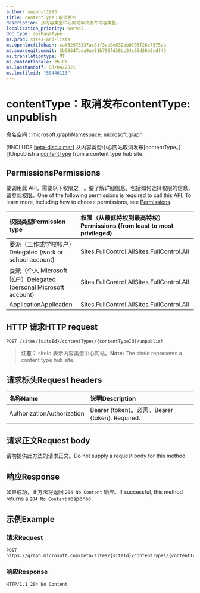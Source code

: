 ```yaml
---
author: swapnil1993
title: contentType：取消发布
description: 从内容类型中心网站取消发布内容类型。
localization_priority: Normal
doc_type: apiPageType
ms.prod: sites-and-lists
ms.openlocfilehash: ca432973337ac81f3ee8e632bb0705f26c7575ea
ms.sourcegitcommit: 3b583d7baa9ae81b796fd30bc24c65d26b2cdf43
ms.translationtype: MT
ms.contentlocale: zh-CN
ms.lasthandoff: 03/04/2021
ms.locfileid: "50446113"
---
```

# <a name="contenttype-unpublish"></a><span data-ttu-id="c5d2a-103">contentType：取消发布</span><span class="sxs-lookup"><span data-stu-id="c5d2a-103">contentType: unpublish</span></span>
<span data-ttu-id="c5d2a-104">命名空间：microsoft.graph</span><span class="sxs-lookup"><span data-stu-id="c5d2a-104">Namespace: microsoft.graph</span></span>

[!INCLUDE [beta-disclaimer](../../includes/beta-disclaimer.md)]
<span data-ttu-id="c5d2a-105">从内容类型中心网站取消发布[contentType。][]</span><span class="sxs-lookup"><span data-stu-id="c5d2a-105">Unpublish a [contentType][] from a content type hub site.</span></span>

## <a name="permissions"></a><span data-ttu-id="c5d2a-106">Permissions</span><span class="sxs-lookup"><span data-stu-id="c5d2a-106">Permissions</span></span>

<span data-ttu-id="c5d2a-p101">要调用此 API，需要以下权限之一。要了解详细信息，包括如何选择权限的信息，请参阅[权限](/graph/permissions_reference.md)。</span><span class="sxs-lookup"><span data-stu-id="c5d2a-p101">One of the following permissions is required to call this API. To learn more, including how to choose permissions, see [Permissions](/graph/permissions_reference.md).</span></span>

|<span data-ttu-id="c5d2a-109">权限类型</span><span class="sxs-lookup"><span data-stu-id="c5d2a-109">Permission type</span></span>      | <span data-ttu-id="c5d2a-110">权限（从最低特权到最高特权）</span><span class="sxs-lookup"><span data-stu-id="c5d2a-110">Permissions (from least to most privileged)</span></span>              |
|:--------------------|:---------------------------------------------------------|
|<span data-ttu-id="c5d2a-111">委派（工作或学校帐户）</span><span class="sxs-lookup"><span data-stu-id="c5d2a-111">Delegated (work or school account)</span></span> | <span data-ttu-id="c5d2a-112">Sites.FullControl.All</span><span class="sxs-lookup"><span data-stu-id="c5d2a-112">Sites.FullControl.All</span></span>    |
|<span data-ttu-id="c5d2a-113">委派（个人 Microsoft 帐户）</span><span class="sxs-lookup"><span data-stu-id="c5d2a-113">Delegated (personal Microsoft account)</span></span> | <span data-ttu-id="c5d2a-114">Sites.FullControl.All</span><span class="sxs-lookup"><span data-stu-id="c5d2a-114">Sites.FullControl.All</span></span>    |
|<span data-ttu-id="c5d2a-115">Application</span><span class="sxs-lookup"><span data-stu-id="c5d2a-115">Application</span></span> | <span data-ttu-id="c5d2a-116">Sites.FullControl.All</span><span class="sxs-lookup"><span data-stu-id="c5d2a-116">Sites.FullControl.All</span></span> |

## <a name="http-request"></a><span data-ttu-id="c5d2a-117">HTTP 请求</span><span class="sxs-lookup"><span data-stu-id="c5d2a-117">HTTP request</span></span>

<!-- { "blockType": "ignored" } -->

```http
POST /sites/{siteId}/contentTypes/{contentTypeId}/unpublish
```

><span data-ttu-id="c5d2a-118">**注意：** siteId 表示内容类型中心网站。</span><span class="sxs-lookup"><span data-stu-id="c5d2a-118">**Note:** The siteId represents a content type hub site.</span></span>

## <a name="request-headers"></a><span data-ttu-id="c5d2a-119">请求标头</span><span class="sxs-lookup"><span data-stu-id="c5d2a-119">Request headers</span></span>
|<span data-ttu-id="c5d2a-120">名称</span><span class="sxs-lookup"><span data-stu-id="c5d2a-120">Name</span></span>|<span data-ttu-id="c5d2a-121">说明</span><span class="sxs-lookup"><span data-stu-id="c5d2a-121">Description</span></span>|
|:---|:---|
|<span data-ttu-id="c5d2a-122">Authorization</span><span class="sxs-lookup"><span data-stu-id="c5d2a-122">Authorization</span></span>|<span data-ttu-id="c5d2a-p102">Bearer {token}。必需。</span><span class="sxs-lookup"><span data-stu-id="c5d2a-p102">Bearer {token}. Required.</span></span>|

## <a name="request-body"></a><span data-ttu-id="c5d2a-125">请求正文</span><span class="sxs-lookup"><span data-stu-id="c5d2a-125">Request body</span></span>
<span data-ttu-id="c5d2a-126">请勿提供此方法的请求正文。</span><span class="sxs-lookup"><span data-stu-id="c5d2a-126">Do not supply a request body for this method.</span></span>

## <a name="response"></a><span data-ttu-id="c5d2a-127">响应</span><span class="sxs-lookup"><span data-stu-id="c5d2a-127">Response</span></span>

<span data-ttu-id="c5d2a-128">如果成功，此方法将返回 `204 No Content` 响应。</span><span class="sxs-lookup"><span data-stu-id="c5d2a-128">If successful, this method returns a `204 No Content` response.</span></span>

## <a name="example"></a><span data-ttu-id="c5d2a-129">示例</span><span class="sxs-lookup"><span data-stu-id="c5d2a-129">Example</span></span>

### <a name="request"></a><span data-ttu-id="c5d2a-130">请求</span><span class="sxs-lookup"><span data-stu-id="c5d2a-130">Request</span></span>
<!-- {
  "blockType": "request",
  "name": "contenttype_unpublish"
}
-->
```http
POST https://graph.microsoft.com/beta/sites/{siteId}/contentTypes/{contentTypeId}/unpublish
```

### <a name="response"></a><span data-ttu-id="c5d2a-131">响应</span><span class="sxs-lookup"><span data-stu-id="c5d2a-131">Response</span></span>

<!-- { "blockType": "response" } -->

```http
HTTP/1.1 204 No Content
```

[contentType]: ../resources/contentType.md
